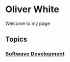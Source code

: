 # Oliver White

Welcome to my page



## Topics

### [Softwave Development](https://oliwhi.github.io/oliver_white/coding_projects)
